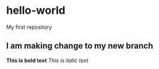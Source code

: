 # hello-world
My first repository
## I am making change to my new branch
**This is bold text**
*This is italic text*

